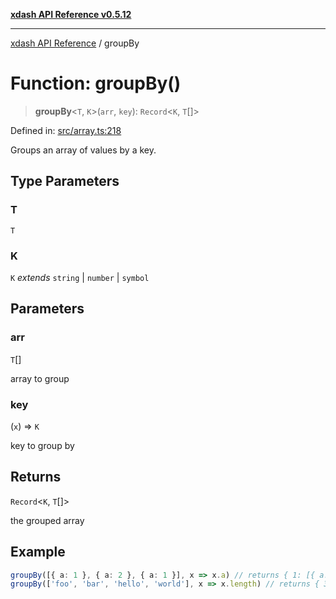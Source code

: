 [**xdash API Reference v0.5.12**](index.md)

***

[xdash API Reference](/xdash/api/index.md) / groupBy

# Function: groupBy()

> **groupBy**\<`T`, `K`\>(`arr`, `key`): `Record`\<`K`, `T`[]\>

Defined in: [src/array.ts:218](https://github.com/shtse8/xdash/blob/ed88c6e7ad3be9e5e1e06776f9ca07ed27d97c13/src/array.ts#L218)

Groups an array of values by a key.

## Type Parameters

### T

`T`

### K

`K` *extends* `string` \| `number` \| `symbol`

## Parameters

### arr

`T`[]

array to group

### key

(`x`) => `K`

key to group by

## Returns

`Record`\<`K`, `T`[]\>

the grouped array

## Example

```ts
groupBy([{ a: 1 }, { a: 2 }, { a: 1 }], x => x.a) // returns { 1: [{ a: 1 }, { a: 1 }], 2: [{ a: 2 }] }
groupBy(['foo', 'bar', 'hello', 'world'], x => x.length) // returns { 3: ['foo', 'bar'], 5: ['hello', 'world'] }
```
